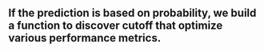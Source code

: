 ## If the prediction is based on probability, we build a function to discover cutoff that optimize various performance metrics.